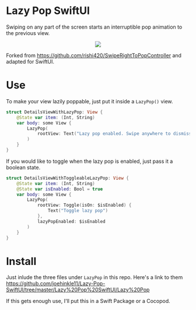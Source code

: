 # Lazy Pop SwiftUI

Swiping on any part of the screen starts an interruptible pop animation to the previous view.

<p align="center"><img src="https://github.com/joehinkle11/Lazy-Pop-SwiftUI/raw/master/demo.gif"/></p>

Forked from https://github.com/rishi420/SwipeRightToPopController and adapted for SwiftUI.

# Use

To make your view lazily poppable, just put it inside a `LazyPop()` view.

```swift
struct DetailsViewWithLazyPop: View {
    @State var item: (Int, String)
    var body: some View {
        LazyPop(
            rootView: Text("Lazy pop enabled. Swipe anywhere to dismiss.")
        )
    }
}
```
If you would like to toggle when the lazy pop is enabled, just pass it a boolean state.

```swift
struct DetailsViewWithToggleableLazyPop: View {
    @State var item: (Int, String)
    @State var isEnabled: Bool = true
    var body: some View {
        LazyPop(
            rootView: Toggle(isOn: $isEnabled) {
                Text("Toggle lazy pop")
            },
            lazyPopEnabled: $isEnabled
        )
    }
}
```

# Install

Just inlude the three files under `LazyPop` in this repo. Here's a link to them https://github.com/joehinkle11/Lazy-Pop-SwiftUI/tree/master/Lazy%20Pop%20SwiftUI/Lazy%20Pop

If this gets enough use, I'll put this in a Swift Package or a Cocopod.
